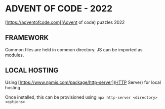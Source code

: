 # ADVENT OF CODE - 2022

[https://adventofcode.com](Advent of code) puzzles 2022

## FRAMEWORK

Common files are held in common directory. JS can be imported as modules.

## LOCAL HOSTING

Using [https://www.npmjs.com/package/http-server](HTTP Server) for local hosting

Once installed, this can be provisioned using `npx http-server <directory> <options>`